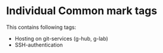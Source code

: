 # Individual Common mark tags

This contains following tags:

- Hosting on git-services (g-hub, g-lab)
- SSH-authentication
